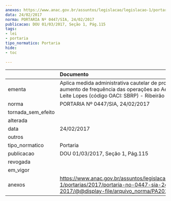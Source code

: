 ```yaml
---
anexos: https://www.anac.gov.br/assuntos/legislacao/legislacao-1/portarias/2017/portaria-no-0447-sia-24-02-2017/@@display-file/arquivo_norma/PA2017-0447.pdf
data: 24/02/2017
norma: PORTARIA Nº 0447/SIA, 24/02/2017
publicacao: DOU 01/03/2017, Seção 1, Pág.115
tags:
- lei
- portaria
tipo_normatico: Portaria
hide: 
- toc 
 
---
```


|                    | Documento                                                                                                                                                      |
|:-------------------|:---------------------------------------------------------------------------------------------------------------------------------------------------------------|
| ementa             | Aplica medida administrativa cautelar de proibição de aumento de frequência das operações ao Aeroporto Leite Lopes (código OACI: SBRP) -  Ribeirão Preto (SP). |
| norma              | PORTARIA Nº 0447/SIA, 24/02/2017                                                                                                                               |
| tornada_sem_efeito |                                                                                                                                                                |
| alterada           |                                                                                                                                                                |
| data               | 24/02/2017                                                                                                                                                     |
| outros             |                                                                                                                                                                |
| tipo_normatico     | Portaria                                                                                                                                                       |
| publicacao         | DOU 01/03/2017, Seção 1, Pág.115                                                                                                                               |
| revogada           |                                                                                                                                                                |
| em_vigor           |                                                                                                                                                                |
| anexos             | https://www.anac.gov.br/assuntos/legislacao/legislacao-1/portarias/2017/portaria-no-0447-sia-24-02-2017/@@display-file/arquivo_norma/PA2017-0447.pdf           |